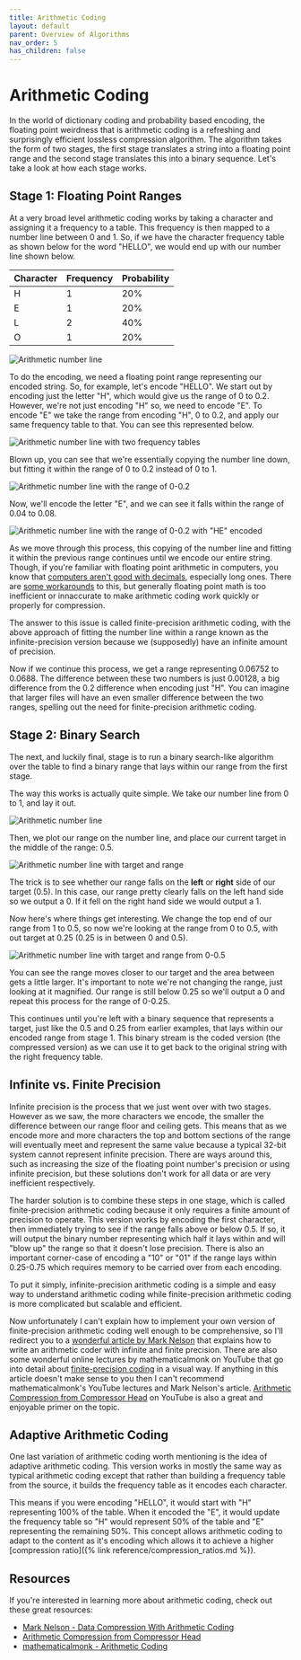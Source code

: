 ```yaml
---
title: Arithmetic Coding
layout: default
parent: Overview of Algorithms
nav_order: 5
has_children: false
---
```


# Arithmetic Coding

In the world of dictionary coding and probability based encoding, the floating point weirdness that is arithmetic coding is a refreshing and surprisingly efficient lossless compression algorithm. The algorithm takes the form of two stages, the first stage translates a string into a floating point range and the second stage translates this into a binary sequence. Let's take a look at how each stage works.

## Stage 1: Floating Point Ranges

At a very broad level arithmetic coding works by taking a character and assigning it a frequency to a table. This frequency is then mapped to a number line between 0 and 1. So, if we have the character frequency table as shown below for the word "HELLO", we would end up with our number line shown below.

| Character | Frequency | Probability |
| --------- | --------- | ----------- |
| H         | 1         | 20%         |
| E         | 1         | 20%         |
| L         | 2         | 40%         |
| O         | 1         | 20%         |

![Arithmetic number line](/assets/arithmetic1.png)

To do the encoding, we need a floating point range representing our encoded string. So, for example, let's encode "HELLO". We start out by encoding just the letter "H", which would give us the range of 0 to 0.2. However, we're not just encoding "H" so, we need to encode "E". To encode "E" we take the range from encoding "H", 0 to 0.2, and apply our same frequency table to that. You can see this represented below.

![Arithmetic number line with two frequency tables](/assets/arithmetic2.png)

Blown up, you can see that we're essentially copying the number line down, but fitting it within the range of 0 to 0.2 instead of 0 to 1.

![Arithmetic number line with the range of 0-0.2](/assets/arithmetic3.png)

Now, we'll encode the letter "E", and we can see it falls within the range of 0.04 to 0.08.

![Arithmetic number line with the range of 0-0.2 with "HE" encoded](/assets/arithmetic4.png)

As we move through this process, this copying of the number line and fitting it within the previous range continues until we encode our entire string. Though, if you're familiar with floating point arithmetic in computers, you know that [computers aren't good with decimals](https://stackoverflow.com/questions/21895756/why-are-floating-point-numbers-inaccurate), especially long ones. There are [some workarounds](https://softwareengineering.stackexchange.com/questions/167147/why-dont-computers-store-decimal-numbers-as-a-second-whole-number) to this, but generally floating point math is too inefficient or innaccurate to make arithmetic coding work quickly or properly for compression.

The answer to this issue is called finite-precision arithmetic coding, with the above approach of fitting the number line within a range known as the infinite-precision version because we (supposedly) have an infinite amount of precision.

Now if we continue this process, we get a range representing 0.06752 to 0.0688. The difference between these two numbers is just 0.00128, a big difference from the 0.2 difference when encoding just "H". You can imagine that larger files will have an even smaller difference between the two ranges, spelling out the need for finite-precision arithmetic coding.

## Stage 2: Binary Search

The next, and luckily final, stage is to run a binary search-like algorithm over the table to find a binary range that lays within our range from the first stage.

The way this works is actually quite simple. We take our number line from 0 to 1, and lay it out.

![Arithmetic number line](/assets/arithmetic1.png)

Then, we plot our range on the number line, and place our current target in the middle of the range: 0.5.

![Arithmetic number line with target and range](/assets/arithmetic5.png)

The trick is to see whether our range falls on the **left** or **right** side of our target (0.5). In this case, our range pretty clearly falls on the left hand side so we output a 0. If it fell on the right hand side we would output a 1.

Now here's where things get interesting. We change the top end of our range from 1 to 0.5, so now we're looking at the range from 0 to 0.5, with out target at 0.25 (0.25 is in between 0 and 0.5).

![Arithmetic number line with target and range from 0-0.5](/assets/arithmetic6.png)

You can see the range moves closer to our target and the area between gets a little larger. It's important to note we're not changing the range, just looking at it magnified. Our range is still below 0.25 so we'll output a 0 and repeat this process for the range of 0-0.25.

This continues until you're left with a binary sequence that represents a target, just like the 0.5 and 0.25 from earlier examples, that lays within our encoded range from stage 1. This binary stream is the coded version (the compressed version) as we can use it to get back to the original string with the right frequency table.

## Infinite vs. Finite Precision

Infinite precision is the process that we just went over with two stages. However as we saw, the more characters we encode, the smaller the difference between our range floor and ceiling gets. This means that as we encode more and more characters the top and bottom sections of the range will eventually meet and represent the same value because a typical 32-bit system cannot represent infinite precision. There are ways around this, such as increasing the size of the floating point number's precision or using infinite precision, but these solutions don't work for all data or are very inefficient respectively.

The harder solution is to combine these steps in one stage, which is called finite-precision arithmetic coding because it only requires a finite amount of precision to operate. This version works by encoding the first character, then immediately trying to see if the range falls above or below 0.5. If so, it will output the binary number representing which half it lays within and will "blow up" the range so that it doesn't lose precision. There is also an important corner-case of encoding a "10" or "01" if the range lays within 0.25-0.75 which requires memory to be carried over from each encoding.

To put it simply, infinite-precision arithmetic coding is a simple and easy way to understand arithmetic coding while finite-precision arithmetic coding is more complicated but scalable and efficient.

Now unfortunately I can't explain how to implement your own version of finite-precision arithmetic coding well enough to be comprehensive, so I'll redirect you to a [wonderful article by Mark Nelson](https://marknelson.us/posts/2014/10/19/data-compression-with-arithmetic-coding.html) that explains how to write an arithmetic coder with infinite and finite precision. There are also some wonderful online lectures by mathematicalmonk on YouTube that go into detail about [finite-precision coding](https://www.youtube.com/watch?v=-7i6HaYhyW4) in a visual way. If anything in this article doesn't make sense to you then I can't recommend mathematicalmonk's YouTube lectures and Mark Nelson's article. [Arithmetic Compression from Compressor Head](https://www.youtube.com/watch?v=FdMoL3PzmSA) on YouTube is also a great and enjoyable primer on the topic.

## Adaptive Arithmetic Coding

One last variation of arithmetic coding worth mentioning is the idea of adaptive arithmetic coding. This version works in mostly the same way as typical arithmetic coding except that rather than building a frequency table from the source, it builds the frequency table as it encodes each character.

This means if you were encoding "HELLO", it would start with "H" representing 100% of the table. When it encoded the "E", it would update the frequency table so "H" would represent 50% of the table and "E" representing the remaining 50%. This concept allows arithmetic coding to adapt to the content as it's encoding which allows it to achieve a higher [compression ratio]({% link reference/compression_ratios.md %}).

## Resources

If you're interested in learning more about arithmetic coding, check out these great resources:

- [Mark Nelson - Data Compression With Arithmetic Coding](https://marknelson.us/posts/2014/10/19/data-compression-with-arithmetic-coding.html)
- [Arithmetic Compression from Compressor Head](https://www.youtube.com/watch?v=FdMoL3PzmSA)
- [mathematicalmonk - Arithmetic Coding](https://www.youtube.com/watch?v=-7i6HaYhyW4)

